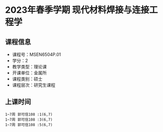 # 2023年春季学期 现代材料焊接与连接工程学 






## 课程信息

- 课程号：MSEN6504P.01
- 学分：2
- 教学类型：理论课
- 开课单位：金属所
- 课程类别：硕士
- 课程层次：研究生课程

## 上课时间

```
1~7周 郭可信108 :1(6,7)
1~7周 郭可信108 :3(6,7)
1~7周 郭可信108 :5(6,7)
```

